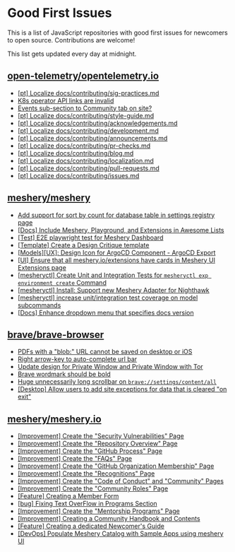 # Good First Issues

This is a list of JavaScript repositories with good first issues for newcomers to open source. Contributions are welcome!

This list gets updated every day at midnight.

## [open-telemetry/opentelemetry.io](https://github.com/open-telemetry/opentelemetry.io)

- [[pt] Localize docs/contributing/sig-practices.md](https://github.com/open-telemetry/opentelemetry.io/issues/6860)
- [K8s operator API links are invalid](https://github.com/open-telemetry/opentelemetry.io/issues/6237)
- [Events sub-section to Community tab on site?](https://github.com/open-telemetry/opentelemetry.io/issues/6560)
- [[pt] Localize docs/contributing/style-guide.md](https://github.com/open-telemetry/opentelemetry.io/issues/6854)
- [[pt] Localize docs/contributing/acknowledgements.md](https://github.com/open-telemetry/opentelemetry.io/issues/6861)
- [[pt] Localize docs/contributing/development.md](https://github.com/open-telemetry/opentelemetry.io/issues/6859)
- [[pt] Localize docs/contributing/announcements.md](https://github.com/open-telemetry/opentelemetry.io/issues/6858)
- [[pt] Localize docs/contributing/pr-checks.md](https://github.com/open-telemetry/opentelemetry.io/issues/6857)
- [[pt] Localize docs/contributing/blog.md](https://github.com/open-telemetry/opentelemetry.io/issues/6856)
- [[pt] Localize docs/contributing/localization.md](https://github.com/open-telemetry/opentelemetry.io/issues/6855)
- [[pt] Localize docs/contributing/pull-requests.md](https://github.com/open-telemetry/opentelemetry.io/issues/6853)
- [[pt] Localize docs/contributing/issues.md](https://github.com/open-telemetry/opentelemetry.io/issues/6852)

## [meshery/meshery](https://github.com/meshery/meshery)

- [Add support for sort by count for database table in settings registry page](https://github.com/meshery/meshery/issues/13958)
- [[Docs] Include Meshery, Playground, and Extensions in Awesome Lists](https://github.com/meshery/meshery/issues/13426)
- [[Test] E2E playwright test for Meshery Dashboard](https://github.com/meshery/meshery/issues/14565)
- [[Template] Create a Design Critique template](https://github.com/meshery/meshery/issues/12502)
- [[Models][UX]: Design Icon for ArgoCD Component - ArgoCD Export](https://github.com/meshery/meshery/issues/10294)
- [[UI] Ensure that all meshery.io/extensions have cards in Meshery UI Extensions page](https://github.com/meshery/meshery/issues/13623)
- [[mesheryctl] Create Unit and Integration Tests for `mesheryctl exp environment create` Command](https://github.com/meshery/meshery/issues/12138)
- [[mesheryctl] Install: Support new Meshery Adapter for Nighthawk](https://github.com/meshery/meshery/issues/10371)
- [[mesheryctl] increase unit/integration test coverage on model subcommands](https://github.com/meshery/meshery/issues/14042)
- [[Docs] Enhance dropdown menu that specifies docs version](https://github.com/meshery/meshery/issues/9227)

## [brave/brave-browser](https://github.com/brave/brave-browser)

- [PDFs with a "blob:" URL cannot be saved on desktop or iOS](https://github.com/brave/brave-browser/issues/46348)
- [Right arrow-key to auto-complete url bar](https://github.com/brave/brave-browser/issues/44927)
- [Update design for Private Window and Private Window with Tor](https://github.com/brave/brave-browser/issues/44909)
- [Brave wordmark should be bold](https://github.com/brave/brave-browser/issues/41637)
- [Huge unnecessarily long scrollbar on `brave://settings/content/all`](https://github.com/brave/brave-browser/issues/44696)
- [[Desktop] Allow users to add site exceptions for data that is cleared "on exit"](https://github.com/brave/brave-browser/issues/10493)

## [meshery/meshery.io](https://github.com/meshery/meshery.io)

- [[Improvement] Create the "Security Vulnerabilities" Page](https://github.com/meshery/meshery.io/issues/2194)
- [[Improvement] Create the "Repository Overview" Page](https://github.com/meshery/meshery.io/issues/2193)
- [[Improvement] Create the "GitHub Process" Page](https://github.com/meshery/meshery.io/issues/2195)
- [[Improvement] Create the "FAQs" Page](https://github.com/meshery/meshery.io/issues/2196)
- [[Improvement] Create the "GitHub Organization Membership" Page](https://github.com/meshery/meshery.io/issues/2197)
- [[Improvement] Create the "Recognitions" Page](https://github.com/meshery/meshery.io/issues/2192)
- [[Improvement] Create the "Code of Conduct" and "Community" Pages](https://github.com/meshery/meshery.io/issues/2186)
- [[Improvement] Create the "Community Roles" Page](https://github.com/meshery/meshery.io/issues/2187)
- [[Feature] Creating a Member Form](https://github.com/meshery/meshery.io/issues/2177)
- [[bug] Fixing Text OverFlow in Programs Section](https://github.com/meshery/meshery.io/issues/2180)
- [[Improvement]  Create the "Mentorship Programs" Page](https://github.com/meshery/meshery.io/issues/2190)
- [[Improvement] Creating a Community Handbook and Contents](https://github.com/meshery/meshery.io/issues/2176)
- [[Feature] Creating a dedicated Newcomer's Guide](https://github.com/meshery/meshery.io/issues/2178)
- [[DevOps] Populate Meshery Catalog with Sample Apps using meshery UI](https://github.com/meshery/meshery.io/issues/1699)

